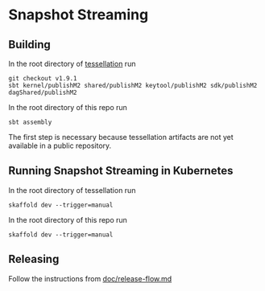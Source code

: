 # Snapshot Streaming

## Building

In the root directory of [tessellation](https://github.com/cngo-github/tessellation) run

```
git checkout v1.9.1
sbt kernel/publishM2 shared/publishM2 keytool/publishM2 sdk/publishM2 dagShared/publishM2
```

In the root directory of this repo run

```
sbt assembly
```

The first step is necessary because tessellation artifacts 
are not yet available in a public repository. 

## Running Snapshot Streaming in Kubernetes

In the root directory of tessellation run

```
skaffold dev --trigger=manual
```

In the root directory of this repo run

```
skaffold dev --trigger=manual
```

## Releasing

Follow the instructions from [doc/release-flow.md](doc/release-flow.md)